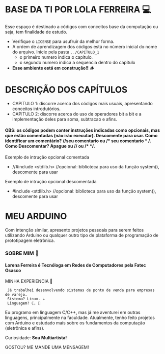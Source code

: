 # BASE DA TI POR LOLA FERREIRA 💻
Esse espaço é destinado a códigos com conceitos base da computação ou seja, tem finalidade de estudo. 
   + Verifique o `LICENSE` para usufruir da melhor forma.
   + A ordem de aprendizagem dos códigos está no número inicial do nome do arquivo. Inicie pela pasta `../CAPITULO_1`
     + o primeiro numero indica o capitulo.
     + o segundo numero indica a sequencia dentro do capitulo
   + **Esse ambiente está em construção!!** 🪵
     
# DESCRIÇÃO DOS CAPÍTULOS
  + CAPITULO 1: discorre acerca dos códigos mais usuais, apresentando conceitos introdutórios.
  + CAPITULO 2: discorre acerca do uso de operadores bit a bit e a implementação deles para soma, subtracao e afins.
#### OBS: os códigos podem conter instruções indicadas como opcionais, mas que estão comentadas (não irão executar). Descomente para usar. Como identificar um comentário? //seu comentario ou /* seu comentario * /. Como Descomentar? Apague ou // ou /* */. 
Exemplo de intrução opcional comentada
- //#include <stdlib.h> //opcional: biblioteca para uso da função system(), descomente para usar

Exemplo de intrução opcional descomentada
- #include <stdlib.h> //opcional: biblioteca para uso da função system(), descomente para usar

# MEU ARDUINO
Com intenção similar, apresento projetos pessoais para serem feitos utilizando Arduino ou qualquer outro tipo de plataforma de programação de prototipagem eletrônica.

### SOBRE MIM 🔖
#### Lorena Ferreira é Tecnóloga em Redes de Computadores pela Fatec Osasco
MINHA EXPERIENCIA 🔽

     Já trabalhei desenvolvendo sistemas de ponto de venda para empresas de varejo. 
     Sistema? Linux. ☕
     Linguagem? C. 🦖
Eu programo em linguagem C/C++, mas já me aventurei em outras linguagens, principalmente na faculdade.
Atualmente, tenho feito projetos com Arduino e estudado mais sobre os fundamentos da computação (eletrônica e afins).

Curiosidade: **Sou Multiartista!**

GOSTOU? ME MANDE UMA MENSAGEM!
